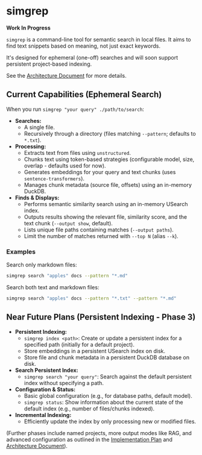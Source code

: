 # simgrep

**Work In Progress**

`simgrep` is a command-line tool for semantic search in local files. It aims to find text snippets based on meaning, not just exact keywords.

It's designed for ephemeral (one-off) searches and will soon support persistent project-based indexing.

See the [Architecture Document](docs/architecture.md) for more details.

## Current Capabilities (Ephemeral Search)

When you run `simgrep "your query" ./path/to/search`:

*   **Searches:**
    *   A single file.
    *   Recursively through a directory (files matching `--pattern`; defaults to `*.txt`).
*   **Processing:**
    *   Extracts text from files using `unstructured`.
    *   Chunks text using token-based strategies (configurable model, size, overlap - defaults used for now).
    *   Generates embeddings for your query and text chunks (uses `sentence-transformers`).
    *   Manages chunk metadata (source file, offsets) using an in-memory DuckDB.
*   **Finds & Displays:**
    *   Performs semantic similarity search using an in-memory USearch index.
    *   Outputs results showing the relevant file, similarity score, and the text chunk (`--output show`, default).
    *   Lists unique file paths containing matches (`--output paths`).
    *   Limit the number of matches returned with `--top N` (alias `--k`).

### Examples

Search only markdown files:

```bash
simgrep search "apples" docs --pattern "*.md"
```

Search both text and markdown files:

```bash
simgrep search "apples" docs --pattern "*.txt" --pattern "*.md"
```

## Near Future Plans (Persistent Indexing - Phase 3)

*   **Persistent Indexing:**
    *   `simgrep index <path>`: Create or update a persistent index for a specified path (initially for a default project).
    *   Store embeddings in a persistent USearch index on disk.
    *   Store file and chunk metadata in a persistent DuckDB database on disk.
*   **Search Persistent Index:**
    *   `simgrep search "your query"`: Search against the default persistent index without specifying a path.
*   **Configuration & Status:**
    *   Basic global configuration (e.g., for database paths, default model).
    *   `simgrep status`: Show information about the current state of the default index (e.g., number of files/chunks indexed).
*   **Incremental Indexing:**
    *   Efficiently update the index by only processing new or modified files.

(Further phases include named projects, more output modes like RAG, and advanced configuration as outlined in the [Implementation Plan](docs/implementation-plan.md) and [Architecture Document](docs/architecture.md)).